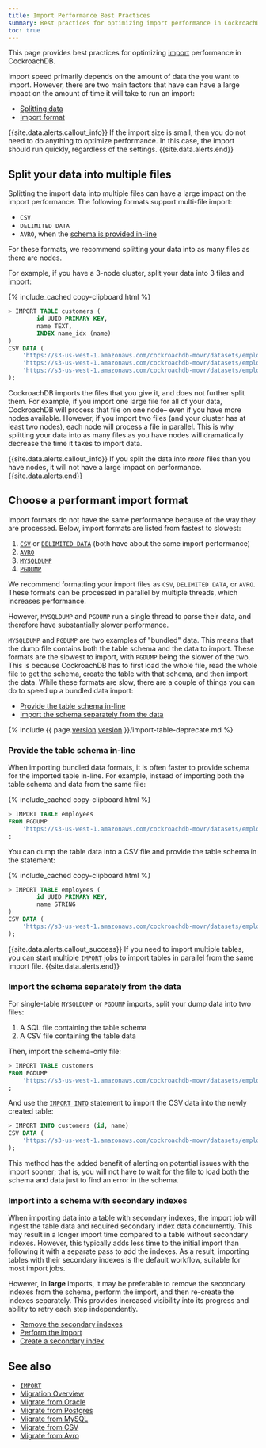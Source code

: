 ```yaml
---
title: Import Performance Best Practices
summary: Best practices for optimizing import performance in CockroachDB.
toc: true
---
```


This page provides best practices for optimizing [import](import.html) performance in CockroachDB.

Import speed primarily depends on the amount of data the you want to import. However, there are two main factors that have can have a large impact on the amount of time it will take to run an import:

- [Splitting data](#split-your-data-into-multiple-files)
- [Import format](#choose-a-performant-import-format)

{{site.data.alerts.callout_info}}
If the import size is small, then you do not need to do anything to optimize performance. In this case, the import should run quickly, regardless of the settings.
{{site.data.alerts.end}}

## Split your data into multiple files

Splitting the import data into multiple files can have a large impact on the import performance. The following formats support multi-file import:

- `CSV`
- `DELIMITED DATA`
- `AVRO`, when the [schema is provided in-line](#provide-the-table-schema-in-line)

For these formats, we recommend splitting your data into as many files as there are nodes.

For example, if you have a 3-node cluster, split your data into 3 files and [import](import.html):

{% include_cached copy-clipboard.html %}
~~~ sql
> IMPORT TABLE customers (
        id UUID PRIMARY KEY,
        name TEXT,
        INDEX name_idx (name)
)
CSV DATA (
    'https://s3-us-west-1.amazonaws.com/cockroachdb-movr/datasets/employees-db/pg_dump/customers.csv',
    'https://s3-us-west-1.amazonaws.com/cockroachdb-movr/datasets/employees-db/pg_dump/customers_2.csv',
    'https://s3-us-west-1.amazonaws.com/cockroachdb-movr/datasets/employees-db/pg_dump/customers_3.csv',
);
~~~

CockroachDB imports the files that you give it, and does not further split them. For example, if you import one large file for all of your data, CockroachDB will process that file on one node– even if you have more nodes available. However, if you import two files (and your cluster has at least two nodes), each node will process a file in parallel. This is why splitting your data into as many files as you have nodes will dramatically decrease the time it takes to import data.

{{site.data.alerts.callout_info}}
If you split the data into _more_ files than you have nodes, it will not have a large impact on performance.
{{site.data.alerts.end}}

## Choose a performant import format

Import formats do not have the same performance because of the way they are processed. Below, import formats are listed from fastest to slowest:

1. [`CSV`](migrate-from-csv.html) or [`DELIMITED DATA`](import.html#delimited-data-files) (both have about the same import performance)
1. [`AVRO`](migrate-from-avro.html)
1. [`MYSQLDUMP`](migrate-from-mysql.html)
1. [`PGDUMP`](migrate-from-postgres.html)

We recommend formatting your import files as `CSV`, `DELIMITED DATA`, or `AVRO`. These formats can be processed in parallel by multiple threads, which increases performance.

However, `MYSQLDUMP` and `PGDUMP` run a single thread to parse their data, and therefore have substantially slower performance.

`MYSQLDUMP` and `PGDUMP` are two examples of "bundled" data. This means that the dump file contains both the table schema and the data to import. These formats are the slowest to import, with `PGDUMP` being the slower of the two. This is because CockroachDB has to first load the whole file, read the whole file to get the schema, create the table with that schema, and then import the data. While these formats are slow, there are a couple of things you can do to speed up a bundled data import:

- [Provide the table schema in-line](#provide-the-table-schema-in-line)
- [Import the schema separately from the data](#import-the-schema-separately-from-the-data)

{% include {{ page.[version](cluster-settings.html#setting-version).[version](cluster-settings.html#setting-version) }}/import-table-deprecate.md %}

### Provide the table schema in-line

When importing bundled data formats, it is often faster to provide schema for the imported table in-line. For example, instead of importing both the table schema and data from the same file:

{% include_cached copy-clipboard.html %}
~~~ sql
> IMPORT TABLE employees
FROM PGDUMP
    'https://s3-us-west-1.amazonaws.com/cockroachdb-movr/datasets/employees-db/pg_dump/employees-full.sql' WITH ignore_unsupported_statements
;
~~~

You can dump the table data into a CSV file and provide the table schema in the statement:

{% include_cached copy-clipboard.html %}
~~~ sql
> IMPORT TABLE employees (
        id UUID PRIMARY KEY,
        name STRING
)
CSV DATA (
    'https://s3-us-west-1.amazonaws.com/cockroachdb-movr/datasets/employees-db/pg_dump/employees-full.csv'
);
~~~

{{site.data.alerts.callout_success}}
If you need to import multiple tables, you can start multiple [`IMPORT`](import.html) jobs to import tables in parallel from the same import file.
{{site.data.alerts.end}}

### Import the schema separately from the data

For single-table `MYSQLDUMP` or `PGDUMP` imports, split your dump data into two files:

1. A SQL file containing the table schema
1. A CSV file containing the table data

Then, import the schema-only file:

~~~ sql
> IMPORT TABLE customers
FROM PGDUMP
    'https://s3-us-west-1.amazonaws.com/cockroachdb-movr/datasets/employees-db/pg_dump/customers.sql' WITH ignore_unsupported_statements
;
~~~

And use the [`IMPORT INTO`](import-into.html) statement to import the CSV data into the newly created table:

~~~ sql
> IMPORT INTO customers (id, name)
CSV DATA (
    'https://s3-us-west-1.amazonaws.com/cockroachdb-movr/datasets/employees-db/pg_dump/customers.csv'
);
~~~

This method has the added benefit of alerting on potential issues with the import sooner; that is, you will not have to wait for the file to load both the schema and data just to find an error in the schema.

### Import into a schema with secondary indexes

When importing data into a table with secondary indexes, the import job will ingest the table data and required secondary index data concurrently. This may result in a longer import time compared to a table without secondary indexes. However, this typically adds less time to the initial import than following it with a separate pass to add the indexes. As a result, importing tables with their secondary indexes is the default workflow, suitable for most import jobs.

However, in **large** imports, it may be preferable to remove the secondary indexes from the schema, perform the import, and then re-create the indexes separately. This provides increased visibility into its progress and ability to retry each step independently.

- [Remove the secondary indexes](drop-index.html)
- [Perform the import](import-into.html)
- [Create a secondary index](schema-design-indexes.html#create-a-secondary-index)

## See also

- [`IMPORT`](import.html)
- [Migration Overview](migration-overview.html)
- [Migrate from Oracle](migrate-from-oracle.html)
- [Migrate from Postgres](migrate-from-postgres.html)
- [Migrate from MySQL](migrate-from-mysql.html)
- [Migrate from CSV](migrate-from-csv.html)
- [Migrate from Avro](migrate-from-avro.html)
